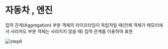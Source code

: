 # 자동차 , 엔진

집약 관계(Aggregation)
부분 객체의 라이프타임이 독립적일 때(전체 객체가 메모리에서 사라져도 부분 객체는 사라지지 않을 때) 집약 관계를 이용하여 표현

![step6](https://github.com/haji8-thehaji/lecture-java/blob/main/download/java-designpattern/UML/step6/step6.png)
